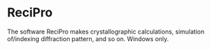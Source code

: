 # ReciPro
The software ReciPro makes crystallographic calculations, simulation of/indexing diffraction pattern, and so on.
Windows only.
